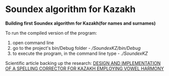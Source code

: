 <h1>Soundex algorithm for Kazakh</h1>

<b>Building first Soundex algorithm for Kazakh(for names and surnames)</b>

To run the compiled version of the program:
1. open command line
2. go to the project's bin/Debug folder - <i>/SoundexKZ/bin/Debug</i>
3. to execute the program, in the command line type - <i>./SoundexKZ</i>

Scientific article backing up the research: <a href="https://drive.google.com/file/d/1dHndYpP1Q4VhNAStJfCMR23Pj8ABhW0l/view">DESIGN AND IMPLEMENTATION OF A SPELLING CORRECTOR FOR
KAZAKH EMPLOYING VOWEL HARMONY</a>

